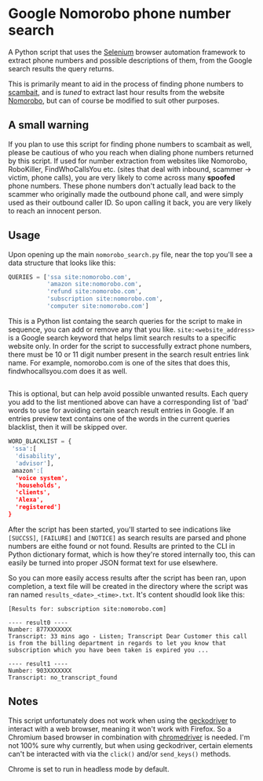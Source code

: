 # Google Nomorobo phone number search

A Python script that uses the [Selenium](https://github.com/SeleniumHQ/selenium/) browser automation framework to extract phone numbers and possible descriptions of them, from the Google search results the query returns.

This is primarily meant to aid in the process of finding phone numbers to [scambait](https://en.wikipedia.org/wiki/Scam_baiting), and is *tuned* to extract last hour results from the website [Nomorobo](http://nomorobo.com/), but can of course be
modified to suit other purposes.

## A small warning

If you plan to use this script for finding phone numbers to scambait as well, please be cautious of who you reach when dialing phone numbers returned by this script.
If used for number extraction from websites like Nomorobo, RoboKiller, FindWhoCallsYou etc. (sites that deal with inbound, scammer -> victim, phone calls), you are very likely to come across many **spoofed** phone numbers. These phone numbers don't actually lead back to the scammer who originally made the outbound phone call, and were simply used as their outbound caller ID.
So upon calling it back, you are very likely to reach an innocent person.

## Usage

Upon opening up the main `nomorobo_search.py` file, near the top you'll see a data structure that looks like this:

```python
QUERIES = ['ssa site:nomorobo.com',
           'amazon site:nomorobo.com',
           'refund site:nomorobo.com',
           'subscription site:nomorobo.com',
           'computer site:nomorobo.com']
```

This is a Python list containg the search queries for the script to make in sequence, you can add or remove any that you like.
`site:<website_address>` is a Google search keyword that helps limit search results to a specific website only. In order for the script to successfully extract phone numbers, there must be 10 or 11 digit number present in the search result entries link name. For example, nomorobo.com is one of the sites that does this, findwhocallsyou.com does it as well.

##

This is optional, but can help avoid possible unwanted results. Each query you add to the list mentioned above can have a corresponding list of 'bad' words to use
for avoiding certain search result entries in Google. If an entries preview text contains one of the words in the current queries blacklist, then it will be skipped over.

```python
WORD_BLACKLIST = {
 'ssa':[
  'disability',
  'advisor'],
 amazon':[
  'voice system',
  'households',
  'clients',
  'Alexa',
  'registered']
}
```

After the script has been started, you'll started to see indications like `[SUCCSS]`, `[FAILURE]` and `[NOTICE]` as search results are parsed and phone numbers are eithe found or not found.
Results are printed to the CLI in Python dictionary format, which is how they're stored internally too, this can easily be turned into proper JSON format text for use elsewhere.

So you can more easily access results after the script has been ran, upon completion, a text file will be created in the directory where the script was ran named `results_<date>_<time>.txt`.
It's content shoudld look like this:

```
[Results for: subscription site:nomorobo.com]

---- result0 ----
Number: 877XXXXXXX
Transcript: 33 mins ago - Listen; Transcript Dear Customer this call is from the billing department in regards to let you know that subscription which you have been taken is expired you ...

---- result1 ----
Number: 903XXXXXXX
Transcript: no_transcript_found

```


## Notes

This script unfortunately does not work when using the [geckodriver](https://github.com/mozilla/geckodriver) to interact
with a web browser, meaning it won't work with Firefox. So a Chromium based browser in combination with [chromedriver](https://sites.google.com/a/chromium.org/chromedriver/downloads) is needed. I'm not 100% sure why currently, but when using geckodriver, certain elements can't be interacted with via the `click()` and/or `send_keys()` methods.

Chrome is set to run in headless mode by default.
